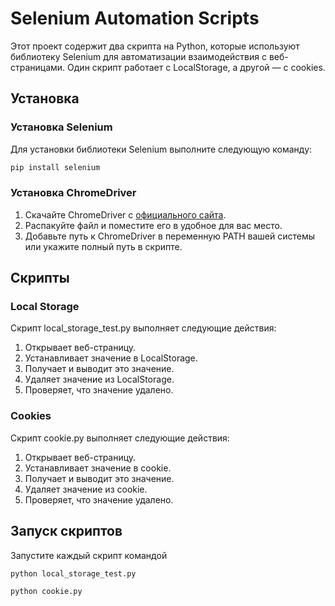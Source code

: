 # Selenium Automation Scripts

Этот проект 
содержит два скрипта на Python, которые используют библиотеку Selenium для автоматизации взаимодействия с веб-страницами. Один скрипт работает с LocalStorage, а другой — с cookies.
## Установка

### Установка Selenium

Для установки библиотеки Selenium выполните следующую команду:

```sh
pip install selenium
```

### Установка ChromeDriver

1. Скачайте ChromeDriver с [официального сайта]().
2. Распакуйте файл и поместите его в удобное для вас место.
3. Добавьте путь к ChromeDriver в переменную PATH вашей системы или укажите полный путь в скрипте.

## Скрипты

### Local Storage

Скрипт local_storage_test.py выполняет следующие действия:

1. Открывает веб-страницу.
2. Устанавливает значение в LocalStorage.
3. Получает и выводит это значение.
4. Удаляет значение из LocalStorage.
5. Проверяет, что значение удалено.

### Cookies

Скрипт cookie.py выполняет следующие действия:

1. Открывает веб-страницу.
2. Устанавливает значение в cookie.
3. Получает и выводит это значение.
4. Удаляет значение из cookie.
5. Проверяет, что значение удалено.

## Запуск скриптов

Запустите каждый скрипт командой 

```sh
python local_storage_test.py
```

```sh
python cookie.py
```